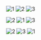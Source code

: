 ![1](https://user-images.githubusercontent.com/6024941/118184393-87690480-b3f8-11eb-950c-0a7be33359cf.jpg)
![2](https://user-images.githubusercontent.com/6024941/118184396-889a3180-b3f8-11eb-8f6e-14fa855349fe.jpg)
![3](https://user-images.githubusercontent.com/6024941/118184400-8932c800-b3f8-11eb-89ca-e02fa440372d.jpg)

![2](https://user-images.githubusercontent.com/6024941/118184396-889a3180-b3f8-11eb-8f6e-14fa855349fe.jpg)
![1](https://user-images.githubusercontent.com/6024941/118184393-87690480-b3f8-11eb-950c-0a7be33359cf.jpg)
![3](https://user-images.githubusercontent.com/6024941/118184400-8932c800-b3f8-11eb-89ca-e02fa440372d.jpg)

![2](https://user-images.githubusercontent.com/6024941/118184396-889a3180-b3f8-11eb-8f6e-14fa855349fe.jpg)
![3](https://user-images.githubusercontent.com/6024941/118184400-8932c800-b3f8-11eb-89ca-e02fa440372d.jpg)
![1](https://user-images.githubusercontent.com/6024941/118184393-87690480-b3f8-11eb-950c-0a7be33359cf.jpg)

<!--<table
  style="margin-left:auto; margin-right:auto; width:100%; background:black; color:white; font-family: Verdana, Geneva, Tahoma, sans-serif; line-height: 1.6; font-size: 13px;">
    <tr>
      <td>
        <br/>
        <img src="https://i.ibb.co/423rd3F/3.png" alt="3" border="0">
        <hr />
        <p><b>DNA Chain</b><br/>Deciphering the DNA Chain</p>
      </td>
      <td>
        <br/>
        <img src="https://i.ibb.co/QHPNX1K/4.png" alt="4" border="0">
        <hr />
        <p><b>Traffic</b><br/>Minimizing traffic using search</p>
      </td>
      <td>
        <br/>
        <img src="https://i.ibb.co/PxGsjK0/1.png" alt="1" border="0">
        <hr />
        <p><b>Page Rank</b><br/>Climbing page rank using search</p>
      </td>
    </tr>
    <tr">
    <td>
      <br/>
      <img src="https://i.ibb.co/Fnd6867/6.png" alt="6" border="0">
      <hr />
      <p><b>Min Max Algorithm</b><br/>Solving tictactoe using minmax</p>
    </td>
    <td>
      <br/>
      <img src="https://i.ibb.co/YtpJGdY/2.png" alt="2" border="0">
      <hr />
      <p><b>Breadth First Search</b><br/>Six degrees of separation</p>
    </td>
    <td>
      <br/>
      <img src="https://i.ibb.co/tsCkTWV/5.png" alt="5" border="0">
      <hr />
      <p><b>Knights of Logic</b><br/>Using propostional logic</p>
    </td>
    </tr>
</table>-->



